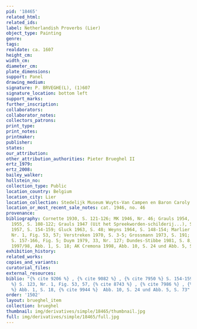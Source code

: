 ```yaml
---
pid: '18465'
related_html: 
related_ids: 
label: Netherlandish Proverbs (Lier)
object_type: Painting
genre: 
tags: 
realdate: ca. 1607
height_cm: 
width_cm: 
diameter_cm: 
plate_dimensions: 
support: Panel
drawing_medium: 
signature: P. BRVEGHE(L), (1)607
signature_location: bottom left
support_marks: 
further_inscription: 
collaborators: 
collaborator_notes: 
collectors_patrons: 
print_type: 
print_notes: 
printmaker: 
publisher: 
states: 
our_attribution: 
other_attribution_authorities: Pieter Brueghel II
ertz_1979: 
ertz_2008: 
bailey_walker: 
hollstein_no: 
collection_type: Public
location_country: Belgium
location_city: Lier
location_collection: Stedelijk Museum Wuyts-Van Campen en Baron Caroly
location_or_most_recent_sale_notes: cat. 1946, no. 46
provenance: 
bibliography: Cornette 1930, S. 121-126; MK 1946, Nr. 46; Grauls 1954, S. 24-32; Grauls
  1955, S. 108-122; Grauls 1947 (Uit het Spreekworden-schilderij...), S. 26-31; Grauls
  1957, S. 154-159; Gluck 1963, S. 48; Weyns 1964, S. 148-154; Marlier 1969, S. 123,
  Nr. 1, Fig. 53, 57; Verstreken 1970, S. 3-5; Grossmann 1973, S. 191; Mund 1976,
  S. 157-166, Fig. 5; Duym 1979, 33, Nr. 127; Dundes-Stibbe 1981, S. 8; AK Essen/Wien
  1997/98, Abb. 1, S. 18; AK Cremona 1998, Abb. 10, S. 24 und Abb. 5, S. 73
exhibition_history: 
related_works: 
copies_and_variants: 
curatorial_files: 
external_resources: 
biblio: "{% cite 9206 %} , {% cite 9082 %} , {% cite 7950 %} S. 154-159, {% cite 9317
  %} S. 123, Nr. 1, Fig. 53, 57, {% cite 8743 %} , {% cite 7986 %} , {% cite 8236
  %} Abb. 1, S. 18, {% cite 9944 %}  Abb. 10, S. 24 und Abb. 5, S. 73"
order: '1502'
layout: brueghel_item
collection: brueghel
thumbnail: img/derivatives/simple/18465/thumbnail.jpg
full: img/derivatives/simple/18465/full.jpg
---
```


